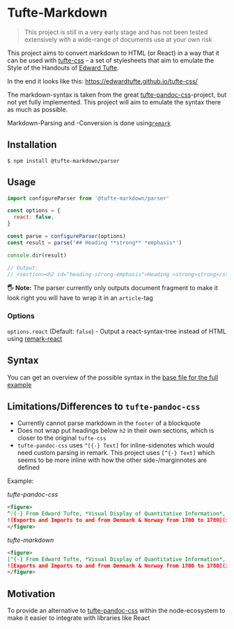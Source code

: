 # Tufte-Markdown

> This project is still in a very early stage and has not been tested
> extensively with a wide-range of documents use at your own risk

This project aims to convert markdown to HTML (or React) in a way that it can be
used with [tufte-css](https://github.com/edwardtufte/tufte-css) - a set of
stylesheets that aim to emulate the Style of the Handouts of
[Edward Tufte](https://de.wikipedia.org/wiki/Edward_Tufte).

In the end it looks like this: https://edwardtufte.github.io/tufte-css/

The markdown-syntax is taken from the great
[tufte-pandoc-css](https://github.com/jez/tufte-pandoc-css)-project, but not yet
fully implemented. This project will aim to emulate the syntax there as much as
possible.

Markdown-Parsing and -Conversion is done
using[`remark`](https://github.com/wooorm/remark)

## Installation

`$ npm install @tufte-markdown/parser`

## Usage

```js
import configureParser from '@tufte-markdown/parser'

const options = {
  react: false,
}

const parse = configureParser(options)
const result = parse('## Heading **strong** *emphasis*')

console.dir(result)

// Output:
// <section><h2 id="heading-strong-emphasis">Heading <strong>strong</strong> <em>emphasis</em></h2></section>\n'
```

**🖐 Note:** The parser currently only outputs document fragment to make it look
right you will have to wrap it in an `article`-tag

### Options

`options.react` (Default: `false`) - Output a react-syntax-tree instead of HTML
using [remark-react](https://github.com/mapbox/remark-react)

## Syntax

You can get an overview of the possible syntax in the
[base file for the full example](./examples/md/tufte.md)

## Limitations/Differences to `tufte-pandoc-css`

* Currently cannot parse markdown in the `footer` of a blockquote
* Does not wrap put headings below `h2` in their own sections, which is closer
  to the original `tufte-css`
* `tufte-pandoc-css` uses `^[{-} Text]` for inline-sidenotes which would need
  custom parsing in remark. This project uses `[^{-} Text]` which seems to be
  more inline with how the other side-/marginnotes are defined

Example:

_tufte-pandoc-css_

```md
<figure>
^[{-} From Edward Tufte, *Visual Display of Quantitative Information*, page 92.]
![Exports and Imports to and from Denmark & Norway from 1700 to 1780](img/exports-imports.png)
</figure>
```

_tufte-markdown_

```md
<figure>
[^{-} From Edward Tufte, *Visual Display of Quantitative Information*, page 92.]
![Exports and Imports to and from Denmark & Norway from 1700 to 1780](img/exports-imports.png)
</figure>
```

## Motivation

To provide an alternative to
[tufte-pandoc-css](https://github.com/jez/tufte-pandoc-css) within the
node-ecosystem to make it easier to integrate with libraries like React
